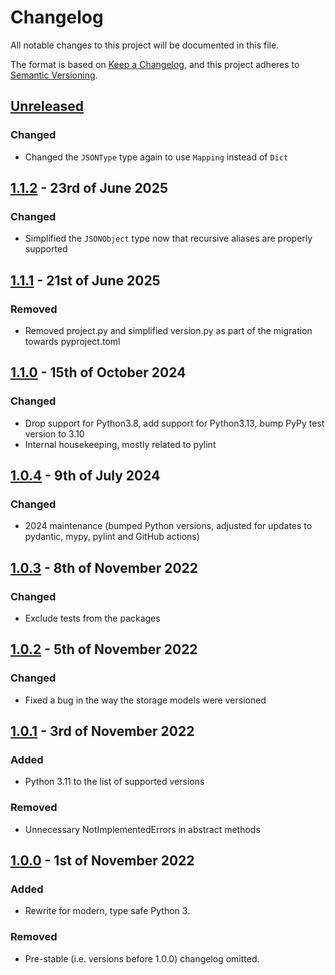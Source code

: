 # Changelog

All notable changes to this project will be documented in this file.

The format is based on [Keep a Changelog](https://keepachangelog.com/en/1.0.0/), and this project adheres to [Semantic Versioning](https://semver.org/spec/v2.0.0.html).

## [Unreleased]

### Changed
- Changed the `JSONType` type again to use `Mapping` instead of `Dict`

## [1.1.2] - 23rd of June 2025

### Changed
- Simplified the `JSONObject` type now that recursive aliases are properly supported

## [1.1.1] - 21st of June 2025

### Removed
- Removed project.py and simplified version.py as part of the migration towards pyproject.toml

## [1.1.0] - 15th of October 2024

### Changed
- Drop support for Python3.8, add support for Python3.13, bump PyPy test version to 3.10
- Internal housekeeping, mostly related to pylint

## [1.0.4] - 9th of July 2024

### Changed
- 2024 maintenance (bumped Python versions, adjusted for updates to pydantic, mypy, pylint and GitHub actions)

## [1.0.3] - 8th of November 2022

### Changed
- Exclude tests from the packages

## [1.0.2] - 5th of November 2022

### Changed
- Fixed a bug in the way the storage models were versioned

## [1.0.1] - 3rd of November 2022

### Added
- Python 3.11 to the list of supported versions

### Removed
- Unnecessary NotImplementedErrors in abstract methods

## [1.0.0] - 1st of November 2022

### Added
- Rewrite for modern, type safe Python 3.

### Removed
- Pre-stable (i.e. versions before 1.0.0) changelog omitted.

[Unreleased]: https://github.com/Syndace/python-doubleratchet/compare/v1.1.2...HEAD
[1.1.2]: https://github.com/Syndace/python-doubleratchet/compare/v1.1.1...v1.1.2
[1.1.1]: https://github.com/Syndace/python-doubleratchet/compare/v1.1.0...v1.1.1
[1.1.0]: https://github.com/Syndace/python-doubleratchet/compare/v1.0.4...v1.1.0
[1.0.4]: https://github.com/Syndace/python-doubleratchet/compare/v1.0.3...v1.0.4
[1.0.3]: https://github.com/Syndace/python-doubleratchet/compare/v1.0.2...v1.0.3
[1.0.2]: https://github.com/Syndace/python-doubleratchet/compare/v1.0.1...v1.0.2
[1.0.1]: https://github.com/Syndace/python-doubleratchet/compare/v1.0.0...v1.0.1
[1.0.0]: https://github.com/Syndace/python-doubleratchet/releases/tag/v1.0.0
